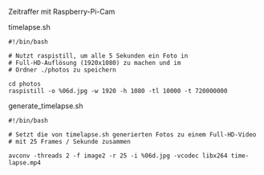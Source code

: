 Zeitraffer mit Raspberry-Pi-Cam


timelapse.sh
```
#!/bin/bash

# Nutzt raspistill, um alle 5 Sekunden ein Foto in 
# Full-HD-Auflösung (1920x1080) zu machen und im 
# Ordner ./photos zu speichern

cd photos
raspistill -o %06d.jpg -w 1920 -h 1080 -tl 10000 -t 720000000
```


generate_timelapse.sh
```
#!/bin/bash

# Setzt die von timelapse.sh generierten Fotos zu einem Full-HD-Video 
# mit 25 Frames / Sekunde zusammen

avconv -threads 2 -f image2 -r 25 -i %06d.jpg -vcodec libx264 time-lapse.mp4
```

